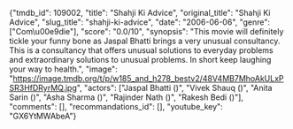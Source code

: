 {"tmdb_id": 109002, "title": "Shahji Ki Advice", "original_title": "Shahji Ki Advice", "slug_title": "shahji-ki-advice", "date": "2006-06-06", "genre": ["Com\u00e9die"], "score": "0.0/10", "synopsis": "This movie will definitely tickle your funny bone as Jaspal Bhatti brings a very unusual consultancy. This is a consultancy that offers unusual solutions to everyday problems and extraordinary solutions to unusual problems. In short keep laughing your way to health.", "image": "https://image.tmdb.org/t/p/w185_and_h278_bestv2/48V4MB7MhoAkULxPSR3HfDRyrMQ.jpg", "actors": ["Jaspal Bhatti ()", "Vivek Shauq ()", "Anita Sarin ()", "Asha Sharma ()", "Rajinder Nath ()", "Rakesh Bedi ()"], "comments": [], "recommandations_id": [], "youtube_key": "GX6YtMWAbeA"}